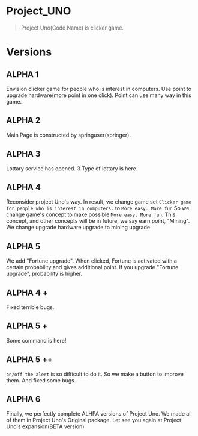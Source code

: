 Project_UNO
==============
> Project Uno(Code Name) is clicker game.



# Versions
## ALPHA 1
Envision clicker game for people who is interest in computers.
Use point to upgrade hardware(more point in one click).
Point can use many way in this game.

## ALPHA 2
Main Page is constructed by springuser(springer).

## ALPHA 3
Lottary service has opened. 3 Type of lottary is here.

## ALPHA 4
Reconsider project Uno's way. In result, we change game set 
```Clicker game for people who is interest in computers.```
to 
```More easy. More fun```
So we change game's concept to make possible ```More easy. More fun```.
This concept, and other concepts will be in future, we say earn point, "Mining".
We change upgrade hardware upgrade to mining upgrade

## ALPHA 5 
We add "Fortune upgrade".
When clicked, Fortune is activated with a certain probability and gives additional point.
If you upgrade "Fortune upgrade", probability is higher.

## ALPHA 4 +
Fixed terrible bugs.

## ALPHA 5 +
Some command is here!

## ALPHA 5 ++
```on/off the alert``` is so difficult to do it.
So we make a button to improve them.
And fixed some bugs.

## ALPHA 6
Finally, we perfectly complete ALHPA versions of Project Uno.
We made all of them in Project Uno's Original package.
Let see you again at Project Uno's expansion(BETA version)
